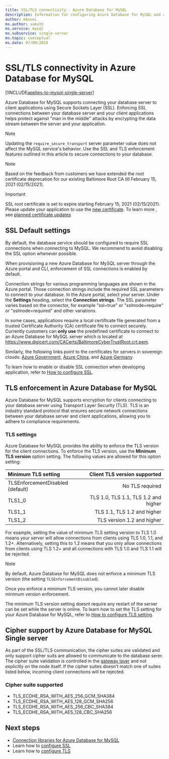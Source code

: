```yaml
---
title: SSL/TLS connectivity - Azure Database for MySQL
description: Information for configuring Azure Database for MySQL and associated applications to properly use SSL connections
author: mksuni
ms.author: sumuth
ms.service: mysql
ms.subservice: single-server
ms.topic: conceptual
ms.date: 07/09/2020
---
```


# SSL/TLS connectivity in Azure Database for MySQL

[!INCLUDE[applies-to-mysql-single-server](includes/applies-to-mysql-single-server.md)]

Azure Database for MySQL supports connecting your database server to client applications using Secure Sockets Layer (SSL). Enforcing SSL connections between your database server and your client applications helps protect against "man in the middle" attacks by encrypting the data stream between the server and your application.

> [!NOTE]
> Updating the `require_secure_transport` server parameter value does not affect the MySQL service's behavior. Use the SSL and TLS enforcement features outlined in this article to secure connections to your database.

>[!NOTE]
> Based on the feedback from customers we have extended the root certificate deprecation for our existing Baltimore Root CA till February 15, 2021 (02/15/2021).

> [!IMPORTANT] 
> SSL root certificate is set to expire starting February 15, 2021 (02/15/2021). Please update your application to use the [new certificate](https://cacerts.digicert.com/DigiCertGlobalRootG2.crt.pem). To learn more , see [planned certificate updates](concepts-certificate-rotation.md)

## SSL Default settings

By default, the database service should be configured to require SSL connections when connecting to MySQL.  We recommend to avoid disabling the SSL option whenever possible.

When provisioning a new Azure Database for MySQL server through the Azure portal and CLI, enforcement of SSL connections is enabled by default. 

Connection strings for various programming languages are shown in the Azure portal. Those connection strings include the required SSL parameters to connect to your database. In the Azure portal, select your server. Under the **Settings** heading, select the **Connection strings**. The SSL parameter varies based on the connector, for example "ssl=true" or "sslmode=require" or "sslmode=required" and other variations.

In some cases, applications require a local certificate file generated from a trusted Certificate Authority (CA) certificate file to connect securely. Currently customers can **only use** the predefined certificate to connect to an Azure Database for MySQL server which is located at https://www.digicert.com/CACerts/BaltimoreCyberTrustRoot.crt.pem. 

Similarly, the following links point to the certificates for servers in sovereign clouds: [Azure Government](https://www.digicert.com/CACerts/BaltimoreCyberTrustRoot.crt.pem), [Azure China](https://dl.cacerts.digicert.com/DigiCertGlobalRootCA.crt.pem), and [Azure Germany](https://www.d-trust.net/cgi-bin/D-TRUST_Root_Class_3_CA_2_2009.crt).

To learn how to enable or disable SSL connection when developing application, refer to [How to configure SSL](howto-configure-ssl.md).

## TLS enforcement in Azure Database for MySQL

Azure Database for MySQL supports encryption for clients connecting to your database server using Transport Layer Security (TLS). TLS is an industry standard protocol that ensures secure network connections between your database server and client applications, allowing you to adhere to compliance requirements.

### TLS settings

Azure Database for MySQL provides the ability to enforce the TLS version for the client connections. To enforce the TLS version, use the **Minimum TLS version** option setting. The following values are allowed for this option setting:

|  Minimum TLS setting             | Client TLS version supported                |
|:---------------------------------|-------------------------------------:|
| TLSEnforcementDisabled (default) | No TLS required                      |
| TLS1_0                           | TLS 1.0, TLS 1.1, TLS 1.2  and higher           |
| TLS1_1                           | TLS 1.1, TLS 1.2   and higher                   |
| TLS1_2                           | TLS version 1.2  and higher                     |


For example, setting the value of minimum TLS setting version to TLS 1.0 means your server will allow connections from clients using TLS 1.0, 1.1, and 1.2+. Alternatively, setting this to 1.2 means that you only allow connections from clients using TLS 1.2+ and all connections with TLS 1.0 and TLS 1.1 will be rejected.

> [!Note] 
> By default, Azure Database for MySQL does not enforce a minimum TLS version (the setting `TLSEnforcementDisabled`).
>
> Once you enforce a minimum TLS version, you cannot later disable minimum version enforcement.

The minimum TLS version setting doesnt require any restart of the server can be set while the server is online. To learn how to set the TLS setting for your Azure Database for MySQL, refer to [How to configure TLS setting](howto-tls-configurations.md).

## Cipher support by Azure Database for MySQL Single server

As part of the SSL/TLS communication, the cipher suites are validated and only support cipher suits are allowed to communicate to the database serer. The cipher suite validation is controlled in the [gateway layer](concepts-connectivity-architecture.md#connectivity-architecture) and not explicitly on the node itself. If the cipher suites doesn't match one of suites listed below, incoming client connections will be rejected.

### Cipher suite supported

*   TLS_ECDHE_RSA_WITH_AES_256_GCM_SHA384
*   TLS_ECDHE_RSA_WITH_AES_128_GCM_SHA256
*   TLS_ECDHE_RSA_WITH_AES_256_CBC_SHA384
*   TLS_ECDHE_RSA_WITH_AES_128_CBC_SHA256

## Next steps

- [Connection libraries for Azure Database for MySQL](concepts-connection-libraries.md)
- Learn how to [configure SSL](howto-configure-ssl.md)
- Learn how to [configure TLS](howto-tls-configurations.md)
